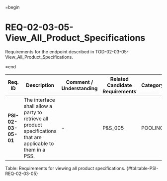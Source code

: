 =begin

# REQ-02-03-05-View_All_Product_Specifications

Requirements for the endpoint described in TOD-02-03-05-View_All_Product_Specifications.

=end

| Req. ID                        | Description                         | Comment / Understanding                  | Related Candidate Requirements | Category                       |
| ------------------------------ | ----------------------------------- | ---------------------------------------- | ------------------------------ | ------------------------------ |
| __PSI-02-03-05-01__ | The interface shall allow a party to retrieve all product specifications that are applicable to them in a PSS. | -                       | P&S_005                        | POOLING  |

Table: Requirements for viewing all product specifications. {#tbl:table-PSI-REQ-02-03-05}
